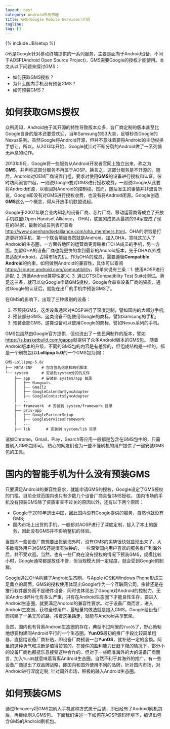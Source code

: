 ```yaml
---
layout: post
category: Android系统原理
title: GMS(Google Mobile Services)介绍
tagline:
tag: []
---
```

{% include JB/setup %}


`GMS`是Google针对移动终端提供的一系列服务，主要是面向于Android设备，不同于AOSP(Android Open Source Project)，GMS需要Google的授权才能使用。本文从以下问题来探讨GMS：

- 如何获取GMS授权？
- 为什么国内手机没有预装GMS？
- 如何预装GMS？

# 如何获取GMS授权

众所周知，Android由于其开源的特性导致版本众多，各厂商定制的版本甚至比Google自身的版本还要受欢迎，当年Samsung的S3大卖，足够秒杀Google的Nexus系列。虽然Google将Android开源，但并不意味着要将Android的主动权拱手想让。所以，从2013年开始，Google就针对不断分裂的Android做了一系列悄无声息的动作。

2013年9月，Google将一些服务从Android开发者官网上独立出来，称之为**GMS**，并声称这部分服务不再属于AOSP。换言之，这部分服务是不开源的。随后，Android对OEM厂商设置门槛，要求对使用**GMS**的设备进行授权和认证。彼时坊间流言四起，一则说Google要对GMS进行授权收费，一则说Google从此要将Android闭源，以收回对Android的控制权。然而，随后发生的事情并非流言所说，Google即没有对GMS进行授权收费，也没有将Android闭源。Google创造**GMS**这么一个概念，得从开放手机联盟说起。

Google于2007年联合业内知名的设备厂商、芯片厂商、移动运营商等成立了开放手机联盟(Open Handset Alliance， OHA)，联盟的成员从最初的34家变成了现在的84家，最新的成员列表可查看<http://www.openhandsetalliance.com/oha_members.html>。OHA的宗旨是打造更好的手机，第一个联合项目当然就是Android。加入OHA，意味这加入了Android的生态圈，一方面各地区的运营商更青睐推广OHA成员的手机，另一方面，加盟OHA的设备厂商也能更快的拿到最新的Android版本，先于OHA以外成员适配Android，占得市场先机。作为OHA的成员，需要遵循**Compatible Android**的约束，如何做到Android的兼容性，具体可以查阅<https://source.android.com/compatibility>，简单来说有三条：1. 使用AOSP进行适配; 2. 遵循Android兼容性定义; 3. 通过CTS(Compatibilty Test Suite)测试。满足这三条，就可以向Google申请GMS授权，Google会审查设备厂商的资质，通过Google的认证后，就能在出厂的手机中预装GMS了。

在GMS的影响下，出现了三种级别的设备：

1. 不预装GMS，这类设备通常对AOSP进行了深度定制，譬如国内的大部分手机;
2. 预装部分GMS，这类设备不能使用Google的商标，譬如Samsung的手机;
3. 预装全部GMS，这类设备可以使用Google的商标，譬如Nexus系列的手机。

GMS包虽然由Google官方提供，但也流出了一些民间制作的版本，譬如<https://s.basketbuild.com/gapps>就提供了众多Android版本的GMS包。
随着Android版本的升级，不同的GMS包的内容是有差异的，但组成结构是一样的，都是一个刷机包(以**Lollipop 5.0**的一个GMS包为例)：

    GMS-Lollipop-5.0/
    ├── META-INF	# 包含签名信息和刷机脚本
    └── system      # 安装到system分区的文件
        ├── app     # 安装到 system/app 目录
        │   ├── Hangouts
        │   ├── Gmail2
        │   ├── GoogleCalendarSyncAdapter
        │   ├── GoogleContactsSyncAdapter
        |   ...
        ├── framework  # 安装到 system/framework 目录
        ├── priv-app
        │   ├── GooglePartnerSetup
        │   ├── GoogleServicesFramework
        |   ...
        ├── lib       # 安装到 system/lib 目录

诸如Chrome，Gmail，Play，Search等应用一般都是包含在GMS包中的，只需要刷入GMS包即可。
热心的网友们也为一些不懂刷机的用户提供了一键安装GMS包的工具。

# 国内的智能手机为什么没有预装GMS

只要满足Android的兼容性要求，就能申请GMS的授权，Google设定了GMS授权的门槛，目前全球范围内也只有少数几个设备厂商具备GMS授权。
国内市场的手机没有预装GMS除了资质审查不过关的原因以外，还有以下两个原因：

- Google于2010年退出中国，因此国内没有Google提供的服务，自然也就没有GMS;
- 国内市场上出货的手机，一般都对AOSP进行了深度定制，接入了本土的服务，因此没有GMS并不影响整机的体验。

当国内一些设备厂商想要出货到海外时，没有GMS的劣势很快就显现出来了，大多数海外用户对GMS还是情有独钟的，一些深受国内用户喜欢的服务推广到海外后，并不受欢迎。当然，也有一些厂商在没有授权的情况下预装GMS，规模比较小时，Google通常都是放任不管，但当规模大到一定程度，就会受到Google的制裁。

Google通过OHA构建了Android生态圈，与Apple iOS和Windows Phone形成三足鼎立的局面。GMS的授权使用体现出Google作为一个互联网公司，宗旨还是在推行软件服务而不是硬件设备，同时也体现出了Google对Android的控制力。无论Android碎片化有多么严重，只有在Android生态圈下才能良性生存，要进入Android生态圈，就要满足Android的兼容性要求。对于设备厂商而言，进入Android生态圈，获取全球用户，最轻量的做法就是接入GMS。Google给设备厂商搭建了一条无形的路，按着这条路走，就能与Android共享繁荣。

当然，国内也有背离Android生态圈的存在，典型不过阿里的`YunOS`了，野心勃勃地想要构建同Android平行的一个生态圈。**YunOS**最初的推广手段比较简单粗暴，直接给设备厂商补贴，即设备厂商预装一台**YunOS**，就补贴一定的金额。阿里的这种勇气和决断是值得赞赏的，在硬件的盈利能力日趋下降的情况下，部分小的设备厂商也都挺乐意接受这种合作的。但对于一些瞄准海外的大的设备厂商而言，加入`YunOS`就意味着背离Android生态圈，自然不利于其海外的推广。有一些设备厂商提出了双品牌战略，即国内和国外使用不同的品牌，针对国内市场，对Android进行深度定制; 针对国外市场，积极的融入Android生态圈。

# 如何预装GMS

通过Recovery将GMS包刷入手机这种方式属于后装，即已经有了Android刷机包后，再继续刷入GMS包。
下面我们讲述一下如何在AOSP源码环境下，编译出包含GMS的Android刷机包。

